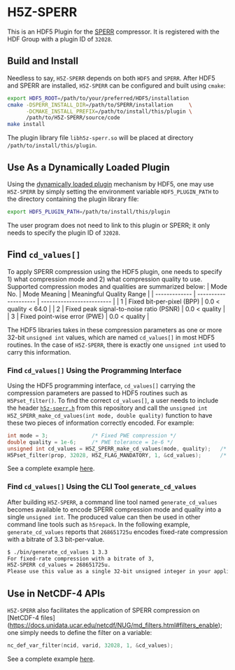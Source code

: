 # H5Z-SPERR
This is an HDF5 Plugin for the [SPERR](https://github.com/ncar/sperr) compressor.
It is registered with the HDF Group with a plugin ID of `32028`.

## Build and Install
Needless to say, `H5Z-SPERR` depends on both `HDF5` and `SPERR`. 
After HDF5 and SPERR are installed, `H5Z-SPERR` can be configured and built using `cmake`:
```bash
export HDF5_ROOT=/path/to/your/preferred/HDF5/installation
cmake -DSPERR_INSTALL_DIR=/path/to/SPERR/installation     \
      -DCMAKE_INSTALL_PREFIX=/path/to/install/this/plugin \
      /path/to/H5Z-SPERR/source/code
make install
```
The plugin library file `libh5z-sperr.so` will be placed at directory `/path/to/install/this/plugin`.

## Use As a Dynamically Loaded Plugin
Using the [dynamically loaded plugin](https://docs.hdfgroup.org/hdf5/rfc/HDF5DynamicallyLoadedFilters.pdf) mechanism by HDF5,
one may use `H5Z-SPERR` by simply setting the environment variable `HDF5_PLUGIN_PATH` to the directory containing the plugin
library file:
```bash
export HDF5_PLUGIN_PATH=/path/to/install/this/plugin
```
The user program does not need to link to this plugin or SPERR; it only needs to specify the plugin ID of `32028`.

##  Find `cd_values[]`
To apply SPERR compression using the HDF5 plugin, one needs to specify 1) what compression mode and 2)
what compression quality to use. Supported compression modes and qualities are summarized below:
| Mode No.      | Mode Meaning         | Meaningful Quality Range  |
| ------------- | -------------------- | ------------------------- |
| 1             | Fixed bit-per-pixel (BPP) | 0.0 < quality < 64.0 |
| 2             | Fixed peak signal-to-noise ratio (PSNR) | 0.0 < quality |
| 3             | Fixed point-wise error (PWE)            | 0.0 < quality |

The HDF5 libraries takes in these compression parameters as one or more 32-bit `unsigned int` values,
which are named `cd_values[]` in most HDF5 routines.
In the case of `H5Z-SPERR`, there is exactly one `unsigned int` used to carry this information.

### Find  `cd_values[]` Using the Programming Interface
Using the HDF5 programming interface, `cd_values[]` carrying the compression parameters are passed
to HDF5 routines such as `H5Pset_filter()`. To find the correct `cd_values[]`, a user
needs to include the header [`h5z-sperr.h`](https://github.com/NCAR/H5Z-SPERR/blob/main/include/h5z-sperr.h) from this repository
and call the `unsigned int H5Z_SPERR_make_cd_values(int mode, double quality)` function 
to have these two pieces of information correctly encoded. For example:
```C
int mode = 3;              /* Fixed PWE compression */
double quality = 1e-6;     /* PWE tolerance = 1e-6 */
unsigned int cd_values = H5Z_SPERR_make_cd_values(mode, quality);   /* Generate cd_values */
H5Pset_filter(prop, 32028, H5Z_FLAG_MANDATORY, 1, &cd_values);      /* Specify SPERR compression in HDF5 */
```
See a complete example [here](https://github.com/NCAR/H5Z-SPERR/blob/main/utilities/example-3d.c).

### Find `cd_values[]` Using the CLI Tool `generate_cd_values`
After building `H5Z-SPERR`, a command line tool named `generate_cd_values` becomes available to encode SPERR compression mode
and quality into a single `unsigned int`. The produced value can then be used in other command line tools such as `h5repack`.
In the following example, `generate_cd_values` reports that `268651725u` encodes fixed-rate compression with a bitrate of 3.3 bit-per-value.
```Bash
$ ./bin/generate_cd_values 1 3.3
For fixed-rate compression with a bitrate of 3,
H5Z-SPERR cd_values = 268651725u.
Please use this value as a single 32-bit unsigned integer in your applications.
```

## Use in NetCDF-4 APIs
`H5Z-SPERR` also facilitates the application of SPERR compression on [NetCDF-4 files]
(https://docs.unidata.ucar.edu/netcdf/NUG/md_filters.html#filters_enable);
one simply needs to define the filter on a variable:
```C
nc_def_var_filter(ncid, varid, 32028, 1, &cd_values);
```
See a complete example [here](https://github.com/NCAR/H5Z-SPERR/blob/main/example/simple_xy_nc4_wr.c).
